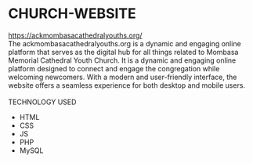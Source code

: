 # CHURCH-WEBSITE <br>
https://ackmombasacathedralyouths.org/<br>
The ackmombasacathedralyouths.org is a dynamic and engaging online platform that serves as the digital hub for all things related to Mombasa Memorial Cathedral Youth Church. It is a dynamic and engaging online platform designed to connect and engage the congregation while welcoming newcomers. With a modern and user-friendly interface, the website offers a seamless experience for both desktop and mobile users.<br><br>
TECHNOLOGY USED<br>
- HTML
- CSS
- JS
- PHP
- MySQL
